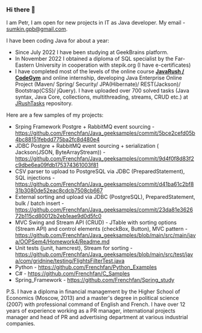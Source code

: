 ### Hi there 👋

I am Petr, I am open for new projects in IT as Java developer. My email - sumkin.gpb@gmail.com. 

I have been coding Java for about a year:

- Since July 2022 I have been studying at GeekBrains platform. 
- In November 2022 I obtained a diploma of SQL specialist by the Far-Eastern University in cooperation with stepik.org (I have e-certificates)
- I have completed most of the levels of the online course **[JavaRush / CodeGym](https://codegym.cc/)** and online internship, developing Java Enterprise Online Project (Maven/ Spring/ Security/ JPA(Hibernate)/ REST(Jackson)/ Bootstrap(CSS)/ jQuery). I have uploaded over 700 solved tasks (Java syntax, Java Core, collections, multithreading, streams, CRUD etc.) at [JRushTasks](https://github.com/Frenchfan/JRushTasks) repository.

Here are a few samples of my projects:
- Srping Framework Postgre + RabbitMQ event sourcing - https://github.com/Frenchfan/Java_geeksamples/commit/5bce2cefd05b4bc88151febdd775ba2fc8d480e4
- JDBC Postgre + RabbitMQ event sourcing + serialization ( Jackson(JSON, ByteArrayStream)) - https://github.com/Frenchfan/Java_geeksamples/commit/9d4f0f8d83f2c9dbe6ea09fdb175374361003f81
- CSV parser to upload to PostgreSQL via JDBC (PreparedStatement), SQL injections - https://github.com/Frenchfan/Java_geeksamples/commit/d41ba61c2bf831b3080de52eac8cdcb7508cb667
- External sorting and upload via JDBC (PostgreSQL), PreparedStatement, bulk / batch insert - https://github.com/Frenchfan/Java_geeksamples/commit/23da81e362672b115cd80012b2eb1eae9d0d5fc0
- MVC Swing and Stream API (CRUD) - JTable with sorting options (Stream API) and control elements (checkBox, Button), MVC pattern - https://github.com/Frenchfan/Java_geeksamples/blob/main/src/main/java/OOPSem4/Homework4/Readme.md
- Unit tests (junit, hamcrest), Stream for sorting - https://github.com/Frenchfan/Java_geeksamples/blob/main/src/test/java/com/gridnine/testing/FlightsFilterTest.java
- Python - https://github.com/Frenchfan/Python_Examples
- C# - https://github.com/Frenchfan/C_Samples
- Spring_Framework - https://github.com/Frenchfan/Spring_study

P.S. I have a diploma in financial management by the Higher School of Economics (Moscow, 2013) and a master's degree in political science (2007) with professional command of English and French. I have over 12 years of experience working as a PR manager, international projects manager and head of PR and advertising department at various industrial companies.  

<!--
**Frenchfan/Frenchfan** is a ✨ _special_ ✨ repository because its `README.md` (this file) appears on your GitHub profile.

Here are some ideas to get you started:

- 🔭 I’m currently working on ...
- 🌱 I’m currently learning ...
- 👯 I’m looking to collaborate on ...
- 🤔 I’m looking for help with ...
- 💬 Ask me about ...
- 📫 How to reach me: ...
- 😄 Pronouns: ...
- ⚡ Fun fact: ...
-->
